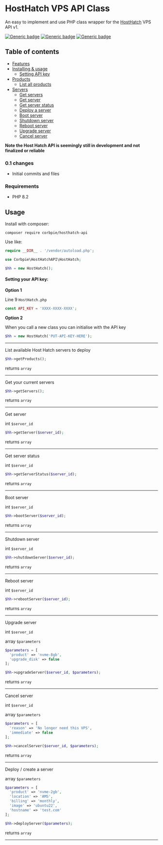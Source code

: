 # HostHatch VPS API Class

An easy to implement and use PHP class wrapper for the [HostHatch](https://cloud.hosthatch.com/a/3772) VPS API v1.

[![Generic badge](https://img.shields.io/badge/version-0.1-blue.svg)]()
[![Generic badge](https://img.shields.io/badge/PHP-8.2-purple.svg)]()
[![Generic badge](https://img.shields.io/badge/API-v1-blue.svg)]()

## Table of contents

- [Features](#features)
- [Installing & usage](#installing)
    - [Setting API key](#setting-api-key)
- [Products](#products)
    - [List all products](#list-products)
- [Servers](#servers)
    - [Get servers](#list-servers)
    - [Get server](#list-server)
    - [Get server status](#list-server-status)
    - [Deploy a server](#deploy-server)
    - [Boot server](#boot-server)
    - [Shutdown server](#shutdown-server)
    - [Reboot server](#reboot-server)
    - [Upgrade server](#upgrade-server)
    - [Cancel server](#cancel-server)

**Note the Host Hatch API is seemingly still in development and not finalized or reliable**

### 0.1 changes

* Initial commits and files

### Requirements

* PHP 8.2

<span id="installing"></span>

## Usage

Install with composer:

```
composer require corbpie/hosthatch-api
```

Use like:

```php
require __DIR__ . '/vendor/autoload.php';

use Corbpie\HostHatchAPI\HostHatch;

$hh = new HostHatch();

```

#### Setting your API key:

<span id="setting-api-key"></span>
**Option 1**

Line 9 ```HostHatch.php```

```php
const API_KEY = 'XXXX-XXXX-XXXX';
```

**Option 2**

When you call a new class you can initialise with the API key

```php
$hh = new HostHatch('PUT-API-KEY-HERE');
```

---

List available Host Hatch servers to deploy
<span id="products"></span>
<span id="list-products"></span>

```php
$hh->getProducts();
```

returns `array`

---

Get your current servers
<span id="servers"></span>
<span id="list-servers"></span>

```php
$hh->getServers();
```

returns `array`

---

Get server

<span id="list-server"></span>

int `$server_id`

```php
$hh->getServer($server_id);
```

returns `array`

---

Get server status

<span id="list-server-status"></span>

int `$server_id`

```php
$hh->getServerStatus($server_id);
```

returns `array`

---

Boot server

<span id="boot-server"></span>

int `$server_id`

```php
$hh->bootServer($server_id);
```

returns `array`

---

Shutdown server

<span id="shutdown-server"></span>

int `$server_id`

```php
$hh->shutdownServer($server_id);
```

returns `array`

---

Reboot server

<span id="reboot-server"></span>

int `$server_id`

```php
$hh->rebootServer($server_id);
```

returns `array`

---

Upgrade server

<span id="upgrade-server"></span>

int `$server_id`

array `$parameters`

```php
$parameters = [
  'product' => 'nvme-8gb',
  'upgrade_disk' => false 
];

$hh->upgradeServer($server_id, $parameters);
```

returns `array`

---

Cancel server

<span id="cancel-server"></span>

int `$server_id`

array `$parameters`


```php
$parameters = [
  'reason' => 'No longer need this VPS',
  'immediate' => false
];

$hh->cancelServer($server_id, $parameters);

```

returns `array`

---

Deploy / create a server

<span id="deploy-server"></span>

array `$parameters`

```php
$parameters = [
  'product' => 'nvme-2gb',
  'location' => 'AMS',
  'billing' => 'monthly',
  'image' => 'ubuntu22',
  'hostname' => 'test.com'
];

$hh->deployServer($parameters);
```

returns `array`

---
